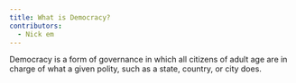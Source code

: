 ```yaml
---
title: What is Democracy?
contributors:
  - Nick em
---
```


Democracy is a form of governance in which all citizens of adult age are
in charge of what a given polity, such as a state, country, or city
does.
